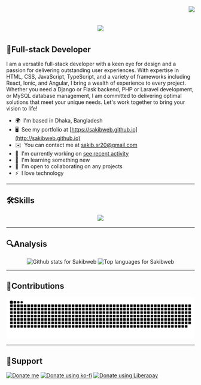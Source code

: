 <img align="right" src="https://visitor-badge.laobi.icu/badge?page_id=sakibweb.sakibweb" />

<h1 align="center">
<img align="center" src="https://readme-typing-svg.herokuapp.com/?font=Righteous&size=35&center=true&vCenter=true&width=500&height=70&duration=4000&lines=👋+Hi,+I'm+Sakibur+Rahman!;"/>
</h1>

## 🥇Full-stack Developer
I am a versatile full-stack developer with a keen eye for design and a passion for delivering outstanding user experiences. With expertise in HTML, CSS, JavaScript, TypeScript, and a variety of frameworks including React, Ionic, and Angular, I bring a wealth of experience to every project. Whether you need a Django or Flask backend, PHP or Laravel development, or MySQL database management, I am committed to delivering optimal solutions that meet your unique needs. Let's work together to bring your vision to life!

*   🌍  I'm based in Dhaka, Bangladesh
*   🖥️  See my portfolio at [https://sakibweb.github.io](http://sakibweb.github.io)
*   ✉️  You can contact me at [sakib.sr20@gmail.com](mailto:sakib.sr20@gmail.com)
*   🚀  I'm currently working on [see recent activity](http://https://sakibweb.github.io)
*   🧠  I'm learning something new
*   🤝  I'm open to collaborating on any projects
*   ⚡  I love technology

<hr/>

## 🛠️Skills
<p align="center">
<img src="https://skillicons.dev/icons?i=html,css,scss,js,jquery,ts,react,nodejs,php,laravel,mysql,angular,python,flask,django,bootstrap,tailwind,bash,git,github,vscode,arduino,raspberrypi,docker,linux,figma,ps,ai,xd,firebase&theme=dark"/>
</p>

<hr/>

## 🔍Analysis

<p align="center">
  <img height="200" src="https://github-readme-stats-salesp07.vercel.app/api?username=sakibweb&count_private=true&show_icons=true&theme=transparent&rank_icon=github&border_radius=10" alt="Github stats for Sakibweb" />
  <img height="200" src="https://github-readme-stats.vercel.app/api/top-langs?username=sakibweb&layout=compact&langs_count=10&card_width=320&theme=transparent" alt="Top languages for Sakibweb" />
</p>

<hr/>

## 🐍Contributions

<div align="center">
  <img alt="snake eating my contributions" src="https://raw.githubusercontent.com/sakibweb/sakibweb/output/github-contribution-grid-snake.svg" />
</div>

<hr/>

## 🤝Support

<a href="https://sakibweb.github.io/donate-bd?u=sakibweb&amp;a=bkash&amp;n=01774321010&amp;d=200&amp;e=sakibdev.me@gmail.com" target="_blank" title="Donate me" rel="nofollow"><img alt="Donate me" src="http://donate-bd.c1.is/icon?i=bkash&t=Donate%20me%20with%20bKash"></a>
<a href="https://ko-fi.com/sakibweb" target="_blank"><img alt="Donate using ko-fi" src="https://ko-fi.com/img/githubbutton_sm.svg"></a>
<a href="https://liberapay.com/sakibweb/donate" target="_blank"><img alt="Donate using Liberapay" src="https://liberapay.com/assets/widgets/donate.svg"></a>
